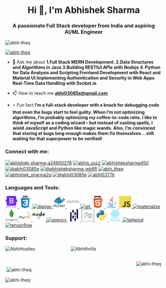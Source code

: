 <h1 align="center">Hi 👋, I'm Abhishek Sharma</h1>
<h3 align="center">A passionate Full Stack developer from India and aspiring AI/ML Engineer</h3>

<p align="left"> <img src="https://komarev.com/ghpvc/?username=abhi-theq&label=Profile%20views&color=0e75b6&style=flat" alt="abhi-theq" /> </p>

<p align="left"> <a href="https://github.com/ryo-ma/github-profile-trophy"><img src="https://github-profile-trophy.vercel.app/?username=abhi-theq" alt="abhi-theq" /></a> </p>

- 💬 Ask me about **1.Full Stack MERN Development. 2.Data Structures and Algorithms in Java 3.Building RESTful APIs with Nodejs 4. Python for Data Analysis and Scripting Frontend Development with React and Material UI Implementing Authentication and Security in Web Apps Real-Time Data Handling with Socket.io**

- 📫 How to reach me **abhi03085e@gmail.com**

- ⚡ Fun fact **I’m a full-stack developer with a knack for debugging code that even the bugs start to feel guilty. When I’m not optimizing algorithms, I’m probably optimizing my coffee-to-code ratio. I like to think of myself as a coding wizard – but instead of casting spells, I wield JavaScript and Python like magic wands. Also, I’m convinced that staring at bugs long enough makes them fix themselves… still waiting for that superpower to be verified!**

<h3 align="left">Connect with me:</h3>
<p align="left">
<a href="https://linkedin.com/in/abhishek-sharma-a24900278" target="blank"><img align="center" src="https://raw.githubusercontent.com/rahuldkjain/github-profile-readme-generator/master/src/images/icons/Social/linked-in-alt.svg" alt="abhishek-sharma-a24900278" height="30" width="40" /></a>
<a href="https://instagram.com/abhis_sszz" target="blank"><img align="center" src="https://raw.githubusercontent.com/rahuldkjain/github-profile-readme-generator/master/src/images/icons/Social/instagram.svg" alt="abhis_sszz" height="30" width="40" /></a>
<a href="https://www.behance.net/abhisheksharma450" target="blank"><img align="center" src="https://raw.githubusercontent.com/rahuldkjain/github-profile-readme-generator/master/src/images/icons/Social/behance.svg" alt="abhisheksharma450" height="30" width="40" /></a>
<a href="https://medium.com/@abhi03085e" target="blank"><img align="center" src="https://raw.githubusercontent.com/rahuldkjain/github-profile-readme-generator/master/src/images/icons/Social/medium.svg" alt="@abhi03085e" height="30" width="40" /></a>
<a href="https://www.youtube.com/c/@abhisheksharma-wb8fl" target="blank"><img align="center" src="https://raw.githubusercontent.com/rahuldkjain/github-profile-readme-generator/master/src/images/icons/Social/youtube.svg" alt="@abhisheksharma-wb8fl" height="30" width="40" /></a>
<a href="https://codeforces.com/profile/abhi_theq" target="blank"><img align="center" src="https://raw.githubusercontent.com/rahuldkjain/github-profile-readme-generator/master/src/images/icons/Social/codeforces.svg" alt="abhi_theq" height="30" width="40" /></a>
<a href="https://www.leetcode.com/abhishek_sharma2q" target="blank"><img align="center" src="https://raw.githubusercontent.com/rahuldkjain/github-profile-readme-generator/master/src/images/icons/Social/leet-code.svg" alt="abhishek_sharma2q" height="30" width="40" /></a>
<a href="https://www.hackerearth.com/@abhi03085e" target="blank"><img align="center" src="https://raw.githubusercontent.com/rahuldkjain/github-profile-readme-generator/master/src/images/icons/Social/hackerearth.svg" alt="@abhi03085e" height="30" width="40" /></a>
<a href="https://auth.geeksforgeeks.org/user/abhi0377lr" target="blank"><img align="center" src="https://raw.githubusercontent.com/rahuldkjain/github-profile-readme-generator/master/src/images/icons/Social/geeks-for-geeks.svg" alt="abhi0377lr" height="30" width="40" /></a>
</p>

<h3 align="left">Languages and Tools:</h3>
<p align="left"> <a href="https://getbootstrap.com" target="_blank" rel="noreferrer"> <img src="https://raw.githubusercontent.com/devicons/devicon/master/icons/bootstrap/bootstrap-plain-wordmark.svg" alt="bootstrap" width="40" height="40"/> </a> <a href="https://www.w3schools.com/css/" target="_blank" rel="noreferrer"> <img src="https://raw.githubusercontent.com/devicons/devicon/master/icons/css3/css3-original-wordmark.svg" alt="css3" width="40" height="40"/> </a> <a href="https://www.djangoproject.com/" target="_blank" rel="noreferrer"> <img src="https://cdn.worldvectorlogo.com/logos/django.svg" alt="django" width="40" height="40"/> </a> <a href="https://www.docker.com/" target="_blank" rel="noreferrer"> <img src="https://raw.githubusercontent.com/devicons/devicon/master/icons/docker/docker-original-wordmark.svg" alt="docker" width="40" height="40"/> </a> <a href="https://expressjs.com" target="_blank" rel="noreferrer"> <img src="https://raw.githubusercontent.com/devicons/devicon/master/icons/express/express-original-wordmark.svg" alt="express" width="40" height="40"/> </a> <a href="https://git-scm.com/" target="_blank" rel="noreferrer"> <img src="https://www.vectorlogo.zone/logos/git-scm/git-scm-icon.svg" alt="git" width="40" height="40"/> </a> <a href="https://www.w3.org/html/" target="_blank" rel="noreferrer"> <img src="https://raw.githubusercontent.com/devicons/devicon/master/icons/html5/html5-original-wordmark.svg" alt="html5" width="40" height="40"/> </a> <a href="https://www.java.com" target="_blank" rel="noreferrer"> <img src="https://raw.githubusercontent.com/devicons/devicon/master/icons/java/java-original.svg" alt="java" width="40" height="40"/> </a> <a href="https://developer.mozilla.org/en-US/docs/Web/JavaScript" target="_blank" rel="noreferrer"> <img src="https://raw.githubusercontent.com/devicons/devicon/master/icons/javascript/javascript-original.svg" alt="javascript" width="40" height="40"/> </a> <a href="https://materializecss.com/" target="_blank" rel="noreferrer"> <img src="https://raw.githubusercontent.com/prplx/svg-logos/5585531d45d294869c4eaab4d7cf2e9c167710a9/svg/materialize.svg" alt="materialize" width="40" height="40"/> </a> <a href="https://www.mongodb.com/" target="_blank" rel="noreferrer"> <img src="https://raw.githubusercontent.com/devicons/devicon/master/icons/mongodb/mongodb-original-wordmark.svg" alt="mongodb" width="40" height="40"/> </a> <a href="https://www.mysql.com/" target="_blank" rel="noreferrer"> <img src="https://raw.githubusercontent.com/devicons/devicon/master/icons/mysql/mysql-original-wordmark.svg" alt="mysql" width="40" height="40"/> </a> <a href="https://nodejs.org" target="_blank" rel="noreferrer"> <img src="https://raw.githubusercontent.com/devicons/devicon/master/icons/nodejs/nodejs-original-wordmark.svg" alt="nodejs" width="40" height="40"/> </a> <a href="https://opencv.org/" target="_blank" rel="noreferrer"> <img src="https://www.vectorlogo.zone/logos/opencv/opencv-icon.svg" alt="opencv" width="40" height="40"/> </a> <a href="https://pandas.pydata.org/" target="_blank" rel="noreferrer"> <img src="https://raw.githubusercontent.com/devicons/devicon/2ae2a900d2f041da66e950e4d48052658d850630/icons/pandas/pandas-original.svg" alt="pandas" width="40" height="40"/> </a> <a href="https://www.photoshop.com/en" target="_blank" rel="noreferrer"> <img src="https://raw.githubusercontent.com/devicons/devicon/master/icons/photoshop/photoshop-line.svg" alt="photoshop" width="40" height="40"/> </a> <a href="https://www.python.org" target="_blank" rel="noreferrer"> <img src="https://raw.githubusercontent.com/devicons/devicon/master/icons/python/python-original.svg" alt="python" width="40" height="40"/> </a> <a href="https://reactjs.org/" target="_blank" rel="noreferrer"> <img src="https://raw.githubusercontent.com/devicons/devicon/master/icons/react/react-original-wordmark.svg" alt="react" width="40" height="40"/> </a> <a href="https://tailwindcss.com/" target="_blank" rel="noreferrer"> <img src="https://www.vectorlogo.zone/logos/tailwindcss/tailwindcss-icon.svg" alt="tailwind" width="40" height="40"/> </a> <a href="https://www.tensorflow.org" target="_blank" rel="noreferrer"> <img src="https://www.vectorlogo.zone/logos/tensorflow/tensorflow-icon.svg" alt="tensorflow" width="40" height="40"/> </a> </p>

<h3 align="left">Support:</h3>
<p><a href="https://www.buymeacoffee.com/AbhiHustles"> <img align="left" src="https://cdn.buymeacoffee.com/buttons/v2/default-yellow.png" height="50" width="210" alt="AbhiHustles" /></a><a href="https://ko-fi.com/Abhithrills"> <img align="left" src="https://cdn.ko-fi.com/cdn/kofi3.png?v=3" height="50" width="210" alt="Abhithrills" /></a></p><br><br>

<p><img align="left" src="https://github-readme-stats.vercel.app/api/top-langs?username=abhi-theq&show_icons=true&locale=en&layout=compact" alt="abhi-theq" /></p>

<p>&nbsp;<img align="center" src="https://github-readme-stats.vercel.app/api?username=abhi-theq&show_icons=true&locale=en" alt="abhi-theq" /></p>

<p><img align="center" src="https://github-readme-streak-stats.herokuapp.com/?user=abhi-theq&" alt="abhi-theq" /></p>
